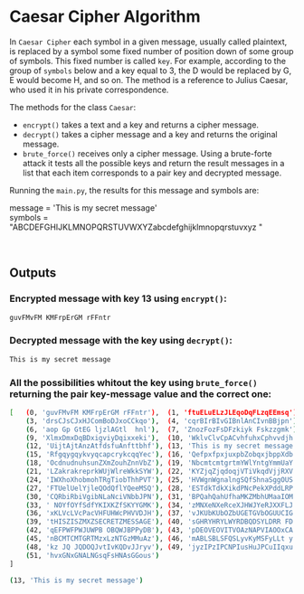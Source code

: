 # Caesar Cipher Algorithm

In `Caesar Cipher` each symbol in a given message, usually called plaintext, is replaced by a symbol some fixed number of position down of some group of symbols. This fixed number is called `key`. For example, according to the group of `symbols` below and a key equal to 3, the D would be replaced by G, E would become H, and so on. The method is a reference to Julius Caesar, who used it in his private correspondence.

The methods for the class `Caesar`:
* `encrypt()` takes a text and a key and returns a cipher message.
* `decrypt()` takes a cipher message and a key and returns the original message.
* `brute_force()` receives only a cipher message. Using a brute-forte attack it tests all the possible keys and return the result messages in a list that each item corresponds to a pair key and decrypted message.

Running the `main.py`, the results for this message and symbols are:
<br>

message = 'This is my secret message' <br>
symbols = "ABCDEFGHIJKLMNOPQRSTUVWXYZabcdefghijklmnopqrstuvxyz "

<br>

## Outputs

### Encrypted message with key 13 using `encrypt()`:

```sh
guvFMvFM KMFrpErGM rFFntr
```

### Decrypted message with the key using `decrypt()`:

```sh
This is my secret message
```

### All the possibilities whitout the key using `brute_force()` returning the pair key-message value and the correct one:

```sh
[   (0, 'guvFMvFM KMFrpErGM rFFntr'),  (1, 'ftuELuELzJLEqoDqFLzqEEmsq'),  (2, 'estDKtDKyIKDpnCpEKypDDlrp'), 
    (3, 'drsCJsCJxHJComBoDJxoCCkqo'),  (4, 'cqrBIrBIvGIBnlAnCIvnBBjpn'),  (5, 'bpqAHqAHuFHAmk mBHumAAiom'),
    (6, 'aop Gp GtEG ljzlAGtl  hnl'),  (7, 'ZnozFozFsDFzkiyk Fskzzgmk'),  (8, 'YmnyEnyErCEyjhxjzErjyyflj'), 
    (9, 'XlmxDmxDqBDxigviyDqixxeki'),  (10, 'WklvClvCpACvhfuhxCphvvdjh'), (11, 'VjkuBkuBo BugetgvBoguucig'), 
    (12, 'UijtAjtAnzAtfdsfuAnfttbhf'), (13, 'This is my secret message'), (14, 'SghrzhrzlxzrdbqdszldrrZfd'), 
    (15, 'RfgqygqykvyqcapcrykcqqYec'), (16, 'QefpxfpxjuxpbZobqxjbppXdb'), (17, 'PdeoveovitvoaYnapviaooWca'), 
    (18, 'OcdnudnuhsunZXmZouhZnnVbZ'), (19, 'NbcmtcmtgrtmYWlYntgYmmUaY'), (20, 'MablsblsfqslXVkXmsfXllTZX'), 
    (21, 'LZakrakreprkWUjWlreWkkSYW'), (22, 'KYZjqZjqdoqjVTiVkqdVjjRXV'), (23, 'JXYipYipcnpiUShUjpcUiiQWU'), 
    (24, 'IWXhoXhobmohTRgTiobThhPVT'), (25, 'HVWgnWgnalngSQfShnaSggOUS'), (26, 'GUVfmVfmZkmfRPeRgmZRffNTR'), 
    (27, 'FTUelUelYjleQOdQflYQeeMSQ'), (28, 'ESTdkTdkXikdPNcPekXPddLRP'), (29, 'DRScjScjWhjcOMbOdjWOccKQO'), 
    (30, 'CQRbiRbiVgibNLaNciVNbbJPN'), (31, 'BPQahQahUfhaMKZMbhUMaaIOM'), (32, 'AOPZgPZgTegZLJYLagTLZZHNL'), 
    (33, ' NOYfOYfSdfYKIXKZfSKYYGMK'), (34, 'zMNXeNXeRceXJHWJYeRJXXFLJ'), (35, 'yLMWdMWdQbdWIGVIXdQIWWEKI'), 
    (36, 'xKLVcLVcPacVHFUHWcPHVVDJH'), (37, 'vJKUbKUbOZbUGETGVbOGUUCIG'), (38, 'uIJTaJTaNYaTFDSFUaNFTTBHF'), 
    (39, 'tHISZISZMXZSECRETZMESSAGE'), (40, 'sGHRYHRYLWYRDBQDSYLDRR FD'), (41, 'rFGQXGQXKVXQCAPCRXKCQQzEC'), 
    (42, 'qEFPWFPWJUWPB OBQWJBPPyDB'), (43, 'pDEOVEOVITVOAzNAPVIAOOxCA'), (44, 'oCDNUDNUHSUN yM OUH NNvB '), 
    (45, 'nBCMTCMTGRTMzxLzNTGzMMuAz'), (46, 'mABLSBLSFQSLyvKyMSFyLLt y'), (47, 'l AKRAKREPRKxuJxLRExKKszx'), 
    (48, 'kz JQ JQDOQJvtIvKQDvJJryv'), (49, 'jyzIPzIPCNPIusHuJPCuIIqxu'), (50, 'ixyHOyHOBMOHtrGtIOBtHHpvt'), 
    (51, 'hvxGNxGNALNGsqFsHNAsGGous')
]
```

```sh
(13, 'This is my secret message')

```





